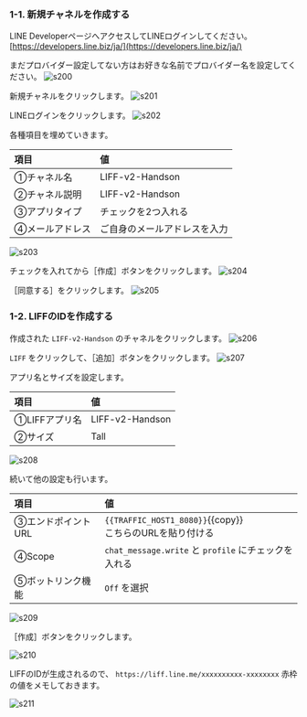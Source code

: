 ### 1-1. 新規チャネルを作成する
LINE DeveloperページへアクセスしてLINEログインしてください。
[https://developers.line.biz/ja/](https://developers.line.biz/ja/)

まだプロバイダー設定してない方はお好きな名前でプロバイダー名を設定してください。
![s200](https://raw.githubusercontent.com/gaomar/killercoda-scenario/master/liff-v2-handson-playground/images/s200.png)

新規チャネルをクリックします。
![s201](https://raw.githubusercontent.com/gaomar/killercoda-scenario/master/liff-v2-handson-playground/images/s201.png)

LINEログインをクリックします。
![s202](https://raw.githubusercontent.com/gaomar/killercoda-scenario/master/liff-v2-handson-playground/images/s202.png)

各種項目を埋めていきます。

|項目|値|
|:--|:--|
|①チャネル名|LIFF-v2-Handson|
|②チャネル説明|LIFF-v2-Handson|
|③アプリタイプ|チェックを2つ入れる|
|④メールアドレス|ご自身のメールアドレスを入力|

![s203](https://raw.githubusercontent.com/gaomar/killercoda-scenario/master/liff-v2-handson-playground/images/s203.png)

チェックを入れてから［作成］ボタンをクリックします。
![s204](https://raw.githubusercontent.com/gaomar/killercoda-scenario/master/liff-v2-handson-playground/images/s204.png)

［同意する］をクリックします。
![s205](https://raw.githubusercontent.com/gaomar/killercoda-scenario/master/liff-v2-handson-playground/images/s205.png)

### 1-2. LIFFのIDを作成する

作成された `LIFF-v2-Handson` のチャネルをクリックします。
![s206](https://raw.githubusercontent.com/gaomar/killercoda-scenario/master/liff-v2-handson-playground/images/s206.png)

`LIFF` をクリックして、［追加］ボタンをクリックします。
![s207](https://raw.githubusercontent.com/gaomar/killercoda-scenario/master/liff-v2-handson-playground/images/s207.png)

アプリ名とサイズを設定します。

|項目|値|
|:--|:--|
|①LIFFアプリ名|LIFF-v2-Handson|
|②サイズ|Tall|

![s208](https://raw.githubusercontent.com/gaomar/killercoda-scenario/master/liff-v2-handson-playground/images/s208.png)

続いて他の設定も行います。

|項目|値|
|:--|:--|
|③エンドポイントURL|`{{TRAFFIC_HOST1_8080}}`{{copy}} <br>こちらのURLを貼り付ける|
|④Scope| `chat_message.write` と `profile` にチェックを入れる|
|⑤ボットリンク機能| `Off` を選択|

![s209](https://raw.githubusercontent.com/gaomar/killercoda-scenario/master/liff-v2-handson-playground/images/s209.png)

［作成］ボタンをクリックします。

![s210](https://raw.githubusercontent.com/gaomar/killercoda-scenario/master/liff-v2-handson-playground/images/s210.png)

LIFFのIDが生成されるので、 `https://liff.line.me/xxxxxxxxxx-xxxxxxxx` 赤枠の値をメモしておきます。

![s211](https://raw.githubusercontent.com/gaomar/killercoda-scenario/master/liff-v2-handson-playground/images/s211.png)